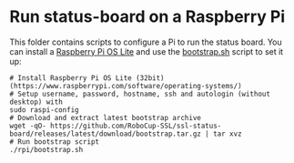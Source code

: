 # Run status-board on a Raspberry Pi

This folder contains scripts to configure a Pi to run the status board.
You can install a [Raspberry Pi OS Lite](https://www.raspberrypi.com/software/operating-systems/)
and use the [bootstrap.sh](bootstrap.sh) script to set it up:

```shell
# Install Raspberry Pi OS Lite (32bit) (https://www.raspberrypi.com/software/operating-systems/)
# Setup username, password, hostname, ssh and autologin (without desktop) with
sudo raspi-config
# Download and extract latest bootstrap archive
wget -qO- https://github.com/RoboCup-SSL/ssl-status-board/releases/latest/download/bootstrap.tar.gz | tar xvz
# Run bootstrap script
./rpi/bootstrap.sh
```
